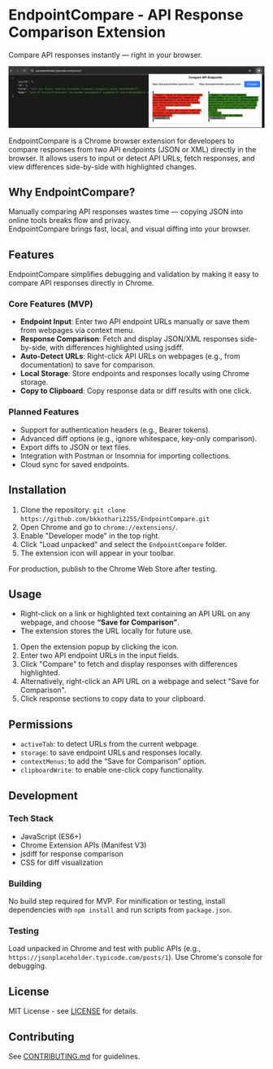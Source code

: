 # EndpointCompare - API Response Comparison Extension
Compare API responses instantly — right in your browser.

![EndpointCompare Demo](images/demo.png)


EndpointCompare is a Chrome browser extension for developers to compare responses from two API endpoints (JSON or XML) directly in the browser. It allows users to input or detect API URLs, fetch responses, and view differences side-by-side with highlighted changes.

## Why EndpointCompare?
Manually comparing API responses wastes time — copying JSON into online tools breaks flow and privacy.  
EndpointCompare brings fast, local, and visual diffing into your browser.


## Features
EndpointCompare simplifies debugging and validation by making it easy to compare API responses directly in Chrome.


### Core Features (MVP)
- **Endpoint Input**: Enter two API endpoint URLs manually or save them from webpages via context menu.
- **Response Comparison**: Fetch and display JSON/XML responses side-by-side, with differences highlighted using jsdiff.
- **Auto-Detect URLs**: Right-click API URLs on webpages (e.g., from documentation) to save for comparison.
- **Local Storage**: Store endpoints and responses locally using Chrome storage.
- **Copy to Clipboard**: Copy response data or diff results with one click.

### Planned Features
- Support for authentication headers (e.g., Bearer tokens).
- Advanced diff options (e.g., ignore whitespace, key-only comparison).
- Export diffs to JSON or text files.
- Integration with Postman or Insomnia for importing collections.
- Cloud sync for saved endpoints.

## Installation

1. Clone the repository: `git clone https://github.com/bkkothari2255/EndpointCompare.git`
2. Open Chrome and go to `chrome://extensions/`.
3. Enable "Developer mode" in the top right.
4. Click "Load unpacked" and select the `EndpointCompare` folder.
5. The extension icon will appear in your toolbar.

For production, publish to the Chrome Web Store after testing.

## Usage
- Right-click on a link or highlighted text containing an API URL on any webpage, and choose **“Save for Comparison”**.
- The extension stores the URL locally for future use.

1. Open the extension popup by clicking the icon.
2. Enter two API endpoint URLs in the input fields.
3. Click "Compare" to fetch and display responses with differences highlighted.
4. Alternatively, right-click an API URL on a webpage and select "Save for Comparison".
5. Click response sections to copy data to your clipboard.

## Permissions
- `activeTab`: to detect URLs from the current webpage.
- `storage`: to save endpoint URLs and responses locally.
- `contextMenus`: to add the “Save for Comparison” option.
- `clipboardWrite`: to enable one-click copy functionality.


## Development

### Tech Stack
- JavaScript (ES6+)
- Chrome Extension APIs (Manifest V3)
- jsdiff for response comparison
- CSS for diff visualization

### Building
No build step required for MVP. For minification or testing, install dependencies with `npm install` and run scripts from `package.json`.

### Testing
Load unpacked in Chrome and test with public APIs (e.g., `https://jsonplaceholder.typicode.com/posts/1`). Use Chrome's console for debugging.

## License
MIT License - see [LICENSE](LICENSE) for details.

## Contributing
See [CONTRIBUTING.md](CONTRIBUTING.md) for guidelines.